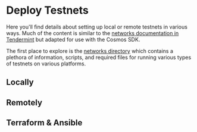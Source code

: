 # Deploy Testnets

Here you'll find details about setting up local or remote testnets in various ways. Much of the content is similar to the [networks documentation in Tendermint](https://github.com/tendermint/tendermint/tree/master/docs/networks) but adapted for use with the Cosmos SDK.

The first place to explore is the [networks directory](https://github.com/cosmos/cosmos-sdk/tree/master/networks) which contains a plethora of information, scripts, and required files for running various types of testnets on various platforms.

## Locally


## Remotely

## Terraform & Ansible
